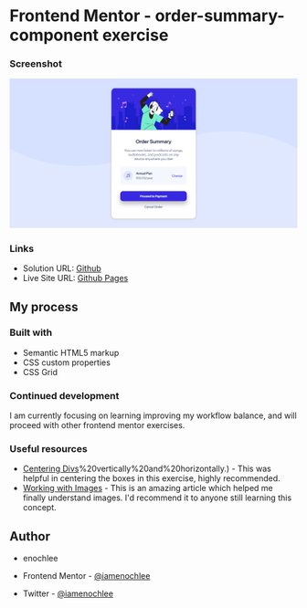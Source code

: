 # Frontend Mentor - order-summary-component exercise

### Screenshot

![](images/Frontend%20Mentor%20_%20Order%20summary%20card.png)

### Links

- Solution URL: [Github](https://github.com/iamenochlee/frontendmentor/order-summary-component-main)
- Live Site URL: [Github Pages](https://iamenochlee.github.io/frontendmentor/order-summary-component-main/)

## My process

### Built with

- Semantic HTML5 markup
- CSS custom properties
- CSS Grid


### Continued development

I am currently focusing on learning improving my workflow balance, and will proceed with other frontend mentor exercises.

### Useful resources

- [Centering Divs](https://blog.hubspot.com/website/center-div-css#:~:text=You%20can%20do%20this%20by,the%20div)%20vertically%20and%20horizontally.) - This was helpful in centering the boxes in this exercise, highly recommended.
- [Working with Images](https://www.w3schools.com/css/css3_images.asp) - This is an amazing article which helped me finally understand images. I'd recommend it to anyone still learning this concept.


## Author

- enochlee

- Frontend Mentor - [@iamenochlee](https://www.frontendmentor.io/profile/iamenochlee)
- Twitter - [@iamenochlee](https://twitter.com/iamenochlee)
